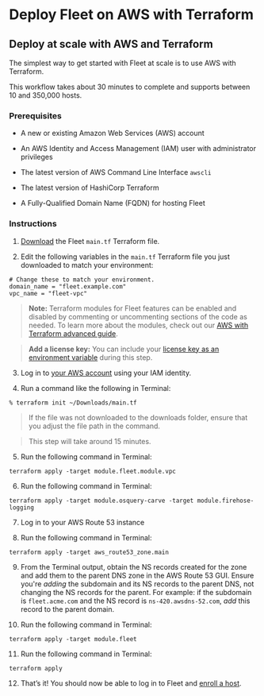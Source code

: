 # Deploy Fleet on AWS with Terraform

<h2 style="display: none;" class="markdown-heading"><a href="#aws" class="markdown-link">AWS</a></h2>
<h2 id="aws">Deploy at scale with AWS and Terraform</h2>

The simplest way to get started with Fleet at scale is to use AWS with Terraform.

This workflow takes about 30 minutes to complete and supports between 10 and 350,000 hosts.


### Prerequisites

- A new or existing Amazon Web Services (AWS) account

- An AWS Identity and Access Management (IAM) user with administrator privileges

- The latest version of AWS Command Line Interface `awscli`

- The latest version of HashiCorp Terraform

- A Fully-Qualified Domain Name (FQDN) for hosting Fleet

### Instructions

1. [Download](https://github.com/fleetdm/fleet-terraform/blob/main/example/main.tf) the Fleet `main.tf` Terraform file.

2. Edit the following variables in the `main.tf` Terraform file you just downloaded to match your environment:
    
```
# Change these to match your environment.
domain_name = "fleet.example.com"
vpc_name = "fleet-vpc"
```

> **Note:** Terraform modules for Fleet features can be enabled and disabled by commenting or uncommenting sections of the code as needed. To learn more about the modules, check out our [AWS with Terraform advanced guide](https://fleetdm.com/docs/deploy/deploy-on-aws-with-terraform).

> **Add a license key:** You can include your [license key as an environment variable](https://fleetdm.com/docs/configuration/fleet-server-configuration#license-key) during this step.

3. Log in to [your AWS account](https://aws.amazon.com/iam/) using your IAM identity.

4. Run a command like the following in Terminal:
    
```
% terraform init ~/Downloads/main.tf
```

> If the file was not downloaded to the downloads folder, ensure that you adjust the file path in the command.

> This step will take around 15 minutes.

5. Run the following command in Terminal:

```
terraform apply -target module.fleet.module.vpc
```

6. Run the following command in Terminal:
    
```
terraform apply -target module.osquery-carve -target module.firehose-logging
```

7. Log in to your AWS Route 53 instance

8. Run the following command in Terminal:

```
terraform apply -target aws_route53_zone.main
```

9. From the Terminal output, obtain the NS records created for the zone and add them to the parent DNS zone in the AWS Route 53 GUI. Ensure you're *adding* the subdomain and its NS records to the parent DNS, not changing the NS records for the parent. For example: if the subdomain is `fleet.acme.com` and the NS record is `ns-420.awsdns-52.com`, *add* this record to the parent domain. 

10. Run the following command in Terminal:
    
```
terraform apply -target module.fleet
```

11. Run the following command in Terminal:
    
```
terraform apply
```

12. That’s it! You should now be able to log in to Fleet and [enroll a host](https://fleetdm.com/docs/using-fleet/enroll-hosts).

<meta name="articleTitle" value="Deploy Fleet on AWS with Terraform">
<meta name="authorGitHubUsername" value="edwardsb">
<meta name="authorFullName" value="Ben Edwards">
<meta name="publishedOn" value="2025-07-17">
<meta name="category" value="guides">
<meta name="articleImageUrl" value="../website/assets/images/articles/deploy-fleet-on-aws-with-terraform-800x450@2x.png">
<meta name="description" value="Learn how to deploy Fleet on AWS.">
